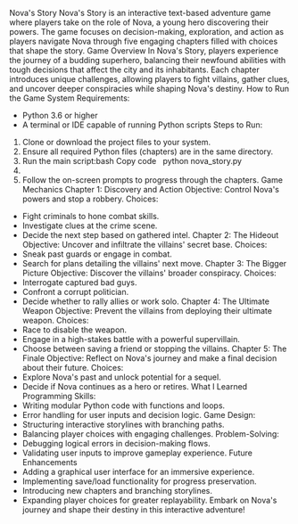 Nova's Story
Nova's Story is an interactive text-based adventure game where players take on the role of Nova, a young hero discovering their powers. The game focuses on decision-making, exploration, and action as players navigate Nova through five engaging chapters filled with choices that shape the story.
Game Overview
In Nova's Story, players experience the journey of a budding superhero, balancing their newfound abilities with tough decisions that affect the city and its inhabitants. Each chapter introduces unique challenges, allowing players to fight villains, gather clues, and uncover deeper conspiracies while shaping Nova's destiny.
How to Run the Game
System Requirements:
* Python 3.6 or higher
* A terminal or IDE capable of running Python scripts
Steps to Run:
1. Clone or download the project files to your system.
2. Ensure all required Python files (chapters) are in the same directory.
3. Run the main script:bash Copy code   python nova_story.py
4.   
5. Follow the on-screen prompts to progress through the chapters.
Game Mechanics
Chapter 1: Discovery and Action
Objective: Control Nova's powers and stop a robbery. Choices:
* Fight criminals to hone combat skills.
* Investigate clues at the crime scene.
* Decide the next step based on gathered intel.
Chapter 2: The Hideout
Objective: Uncover and infiltrate the villains' secret base. Choices:
* Sneak past guards or engage in combat.
* Search for plans detailing the villains' next move.
Chapter 3: The Bigger Picture
Objective: Discover the villains' broader conspiracy. Choices:
* Interrogate captured bad guys.
* Confront a corrupt politician.
* Decide whether to rally allies or work solo.
Chapter 4: The Ultimate Weapon
Objective: Prevent the villains from deploying their ultimate weapon. Choices:
* Race to disable the weapon.
* Engage in a high-stakes battle with a powerful supervillain.
* Choose between saving a friend or stopping the villains.
Chapter 5: The Finale
Objective: Reflect on Nova's journey and make a final decision about their future. Choices:
* Explore Nova's past and unlock potential for a sequel.
* Decide if Nova continues as a hero or retires.
What I Learned
Programming Skills:
* Writing modular Python code with functions and loops.
* Error handling for user inputs and decision logic.
Game Design:
* Structuring interactive storylines with branching paths.
* Balancing player choices with engaging challenges.
Problem-Solving:
* Debugging logical errors in decision-making flows.
* Validating user inputs to improve gameplay experience.
Future Enhancements
* Adding a graphical user interface for an immersive experience.
* Implementing save/load functionality for progress preservation.
* Introducing new chapters and branching storylines.
* Expanding player choices for greater replayability.
Embark on Nova's journey and shape their destiny in this interactive adventure!

